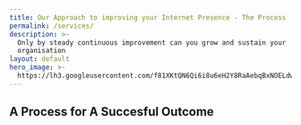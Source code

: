 ```yaml
---
title: Our Approach to improving your Internet Presence - The Process
permalink: /services/
description: >-
  Only by steady continuous improvement can you grow and sustain your
  organisation
layout: default
hero_image: >-
  https://lh3.googleusercontent.com/f81XKtQN6Qi6i8u6eH2Y8RaAebqBxNOELdwRmq1B7LWbT4SNnGPUXtKJDP-Ktrk7ORoUCon6zpIMThfYLz0=w1200-h500-c-rj-e30#.jpg
---
```


## A Process for A Succesful Outcome